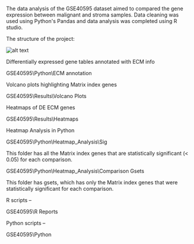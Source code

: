 The data analysis of the GSE40595 dataset aimed to compared the gene expression between malignant and stroma samples. Data cleaning was used using Python's Pandas and data analysis was completed using R studio. 

The structure of the project:


![alt text](https://i.ibb.co/qYvtkwY/twitter-header-photo-2.png)


Differentially expressed gene tables annotated with ECM info

GSE40595\Python\ECM annotation

Volcano plots highlighting Matrix index genes

GSE40595\Results\Volcano Plots

Heatmaps of DE ECM genes

GSE40595\Results\Heatmaps 

Heatmap Analysis in Python

GSE40595\Python\Heatmap_Analysis\Sig

This folder has all the Matrix index genes that are statistically significant (< 0.05) for each comparison.

GSE40595\Python\Heatmap_Analysis\Comparison Gsets

This folder has gsets, which has only the Matrix index genes that were statistically significant for each comparison.  

R scripts – 

GSE40595\R Reports

Python scripts – 

GSE40595\Python





